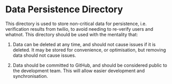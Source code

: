 # Data Persistence Directory

This directory is used to store non-critical data for persistence, i.e. verification results from twilio, to avoid needing to re-verify users and whatnot.
This directory should be used with the mentality that:

1. Data can be deleted at any time, and should not cause issues if it is deleted. It may be stored for convenience, or optimisation, but removing data should not cause issues.

2. Data should be committed to GitHub, and should be considered public to the development team. This will allow easier development and synchronisation.
